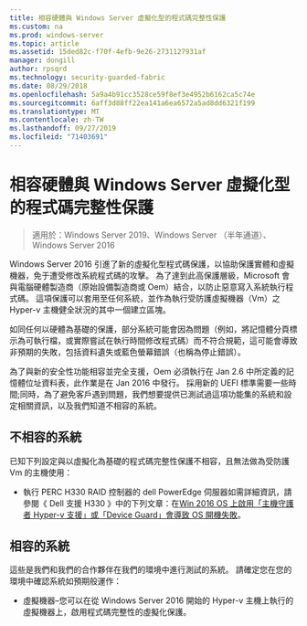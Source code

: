 ```yaml
---
title: 相容硬體與 Windows Server 虛擬化型的程式碼完整性保護
ms.custom: na
ms.prod: windows-server
ms.topic: article
ms.assetid: 15ded82c-f70f-4efb-9e26-2731127931af
manager: dongill
author: rpsqrd
ms.technology: security-guarded-fabric
ms.date: 08/29/2018
ms.openlocfilehash: 5a9a4b91cc3528ce59f8ef3e4952b6162ca5c74e
ms.sourcegitcommit: 6aff3d88ff22ea141a6ea6572a5ad8dd6321f199
ms.translationtype: MT
ms.contentlocale: zh-TW
ms.lasthandoff: 09/27/2019
ms.locfileid: "71403691"
---
```

# <a name="compatible-hardware-with-windows-server-virtualization-based-protection-of-code-integrity"></a>相容硬體與 Windows Server 虛擬化型的程式碼完整性保護

>適用於：Windows Server 2019、Windows Server （半年通道）、Windows Server 2016

Windows Server 2016 引進了新的虛擬化型程式碼保護，以協助保護實體和虛擬機器，免于遭受修改系統程式碼的攻擊。 為了達到此高保護層級，Microsoft 會與電腦硬體製造商（原始設備製造商或 Oem）結合，以防止惡意寫入系統執行程式碼。 這項保護可以套用至任何系統，並作為執行受防護虛擬機器（Vm）之 Hyper-v 主機健全狀況的其中一個建立區塊。 

如同任何以硬體為基礎的保護，部分系統可能會因為問題（例如，將記憶體分頁標示為可執行檔，或實際嘗試在執行時間修改程式碼）而不符合規範，這可能會導致非預期的失敗，包括資料遺失或藍色螢幕錯誤（也稱為停止錯誤）。 

為了與新的安全性功能相容並完全支援，Oem 必須執行在 Jan 2.6 中所定義的記憶體位址資料表，此作業是在 Jan 2016 中發行。 採用新的 UEFI 標準需要一些時間;同時，為了避免客戶遇到問題，我們想要提供已測試過這項功能集的系統和設定相關資訊，以及我們知道不相容的系統。 

## <a name="non-compatible-systems"></a>不相容的系統

已知下列設定與以虛擬化為基礎的程式碼完整性保護不相容，且無法做為受防護 Vm 的主機使用：

- 執行 PERC H330 RAID 控制器的 dell PowerEdge 伺服器如需詳細資訊，請參閱《 Dell 支援 H330 》中的下列文章：在[Win 2016 OS 上啟用「主機守護者 Hyper-v 支援」或「Device Guard」會導致 OS 開機失敗](http://www.dell.com/Support/Article/us/en/19/QNA44045)。  


## <a name="compatible-systems"></a>相容的系統

這些是我們和我們的合作夥伴在我們的環境中進行測試的系統。 請確定您在您的環境中確認系統如預期般運作： 

- 虛擬機器–您可以在從 Windows Server 2016 開始的 Hyper-v 主機上執行的虛擬機器上，啟用程式碼完整性的虛擬化保護。



